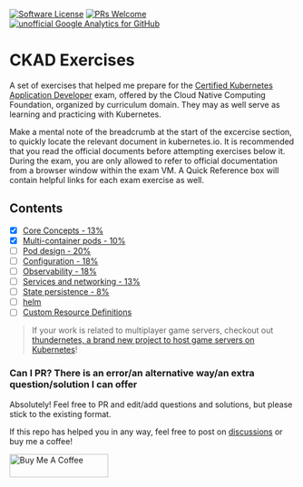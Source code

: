 [![Software License](https://img.shields.io/badge/license-MIT-brightgreen.svg?style=flat-square)](LICENSE)
[![PRs Welcome](https://img.shields.io/badge/PRs-welcome-brightgreen.svg?style=flat-square)](http://makeapullrequest.com)
[![unofficial Google Analytics for GitHub](https://gaforgithub.azurewebsites.net/api?repo=CKAD-exercises)](https://github.com/dgkanatsios/gaforgithub)

# CKAD Exercises

A set of exercises that helped me prepare for the [Certified Kubernetes Application Developer](https://www.cncf.io/certification/ckad/) exam, offered by the Cloud Native Computing Foundation, organized by curriculum domain.
They may as well serve as learning and practicing with Kubernetes.

Make a mental note of the breadcrumb at the start of the excercise section, to quickly locate the relevant document in kubernetes.io.
It is recommended that you read the official documents before attempting exercises below it.
During the exam, you are only allowed to refer to official documentation from a browser window within the exam VM.
A Quick Reference box will contain helpful links for each exam exercise as well.

## Contents

- [X] [Core Concepts - 13%](a.core_concepts.md)
- [X] [Multi-container pods - 10%](b.multi_container_pods.md)
- [ ] [Pod design - 20%](c.pod_design.md)
- [ ] [Configuration - 18%](d.configuration.md)
- [ ] [Observability - 18%](e.observability.md)
- [ ] [Services and networking - 13%](f.services.md)
- [ ] [State persistence - 8%](g.state.md)
- [ ] [helm](h.helm.md)
- [ ] [Custom Resource Definitions](i.crd.md)

> If your work is related to multiplayer game servers, checkout out [thundernetes, a brand new project to host game servers on Kubernetes](https://github.com/PlayFab/thundernetes)!

### Can I PR? There is an error/an alternative way/an extra question/solution I can offer

Absolutely! Feel free to PR and edit/add questions and solutions, but please stick to the existing format.

If this repo has helped you in any way, feel free to post on [discussions](https://github.com/dgkanatsios/CKAD-exercises/discussions) or buy me a coffee!

<a href="https://www.buymeacoffee.com/dgkanatsios" target="_blank"><img src="https://cdn.buymeacoffee.com/buttons/default-orange.png" alt="Buy Me A Coffee" height="41" width="174"></a>
